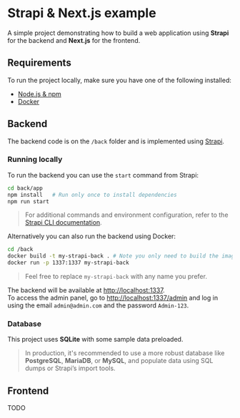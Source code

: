 # Strapi & Next.js example

A simple project demonstrating how to build a web application using **Strapi** for the backend and **Next.js** for the frontend.

## Requirements

To run the project locally, make sure you have one of the following installed:

* [Node.js & npm](https://nodejs.org/en)
* [Docker](https://www.docker.com/)

## Backend

The backend code is on the `/back` folder and is implemented using [Strapi](https://strapi.io/).

### Running locally

To run the backend you can use the `start` command from Strapi:

```bash
cd back/app
npm install   # Run only once to install dependencies
npm run start
```

> For additional commands and environment configuration, refer to the [Strapi CLI documentation](https://docs.strapi.io/dev-docs/cli).

Alternatively you can also run the backend using Docker:

```bash
cd /back
docker build -t my-strapi-back . # Note you only need to build the image once.
docker run -p 1337:1337 my-strapi-back
```

> Feel free to replace `my-strapi-back` with any name you prefer.

The backend will be available at [http://localhost:1337](http://localhost:1337).  
To access the admin panel, go to [http://localhost:1337/admin](http://localhost:1337/admin) and log in using the email `admin@admin.com` and the password `Admin-123`.

### Database

This project uses **SQLite** with some sample data preloaded.

> In production, it's recommended to use a more robust database like **PostgreSQL**, **MariaDB**, or **MySQL**, and populate data using SQL dumps or Strapi’s import tools.

## Frontend

TODO
